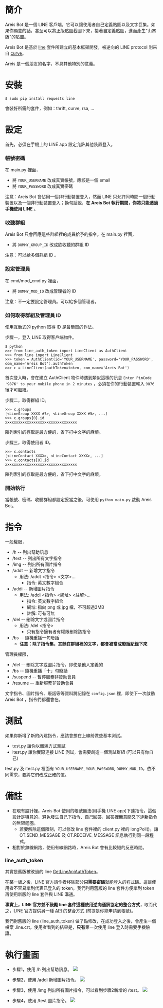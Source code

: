 # 簡介 #
Areis Bot 是一個 LINE 客戶端，它可以讓使用者自己定義貼圖以及文字巨集。如果你願意的話，甚至可以將正版貼圖截圖下來，接著自定義貼圖，進而產生"山寨版"的貼圖。

Areis Bot 是基於 [line](https://pypi.python.org/pypi/line) 套件所建立的基本框架開發，被逆向的 LINE protocol 則來自 [curve](https://pypi.python.org/pypi/curve/)。

Areis 是一個朋友的名字，不具其他特別的意義。



# 安裝 #
```
$ sudo pip install requests line
```
會裝好所需的套件，例如：thrift, curve, rsa, ...



# 設定 #
首先，必須在手機上的 LINE app 設定允許其他裝置登入。

### 帳號密碼 ###
在 main.py 裡面，

* 將 ```YOUR_USERNAME``` 改成真實帳號，應該是一個 email
* 將 ```YOUR_PASSWORD``` 改成真實密碼

注意：Areis Bot 會佔用一個非行動裝置登入，然而 LINE 只允許同時間一個行動裝置以及一個非行動裝置登入；換句話說，**在 Areis Bot 執行期間，你將只能透過手機使用 LINE** 。

### 收聽群組 ###
Areis Bot 只會回應這些群組裡的成員給予的指令。在 main.py 裡面，

* 將 ```DUMMY_GROUP_ID``` 改成欲收聽的群組 ID

注意：可以給多個群組 ID 。

### 設定管理員 ###
在 cmd/mod_cmd.py 裡面，

* 將 ```DUMMY_MOD_ID``` 改成管理者的 ID

注意：不一定要設定管理員。可以給多個管理者。

### 如何取得群組及管理員 ID ###
使用互動式的 python 取得 ID 是最簡單的作法。

步驟一，登入 LINE 取得客戶端物件。
```
$ python
>>> from line_auth_token import LineClient as AuthClient
>>> from line import LineClient
>>> token = AuthClient(id='YOUR_USERNAME', password='YOUR_PASSWORD', com_name='Areis Bot').authToken
>>> c = LineClient(authToken=token, com_name='Areis Bot')
```
首次登入時，會在建立 AuthClient 物件時遇到類似這樣的訊息 ```Enter PinCode '9876' to your mobile phone in 2 minutes``` ，必須在你的行動裝置輸入 ```9876``` 後才可繼續。

步驟二，取得群組 ID。
```
>>> c.groups
[<LineGroup XXXX #7>, <LineGroup XXXX #5>, ...]
>>> c.groups[0].id
xxxxxxxxxxxxxxxxxxxxxxxxxxxxxxxxx
```
陣列索引的存取是最方便的，省下打中文字的麻煩。

步驟三，取得使用者 ID。
```
>>> c.contacts
[<LineContact XXXX>, <LineContact XXXX>, ...]
>>> c.contacts[0].id
xxxxxxxxxxxxxxxxxxxxxxxxxxxxxxxxx
```
陣列索引的存取是最方便的，省下打中文字的麻煩。

### 開始執行 ###

當帳號、密碼、收聽群組都設定妥當之後，可使用 ```python main.py``` 啟動 Areis Bot。

# 指令 #

一般權限，

* /h -- 列出幫助訊息
* /text -- 列出所有文字指令
* /img -- 列出所有圖片指令
* /addt -- 新增文字指令
	* 用法: /addt <指令> <文字>...
		* 指令: 英文數字組合
* /addi -- 新增圖片指令
	* 用法: /addi <指令> <網址> <註解>...
		* 指令: 英文數字組合
		* 網址: 指向 png 或 jpg 檔，不可超過2MB
		* 註解: 可有可無
* /del -- 刪除文字或圖片指令
	* 用法: /del <指令>
		* 只有指令擁有者有權限刪除該指令
* /bs -- 隨機重播一句廢話
	* **注意：除了指令集，其餘在群組裡的文字，都會被當成廢話紀錄下來**

管理員權限，

* /del -- 刪除文字或圖片指令，即使是他人定義的
* /bs -- 隨機重播「十」句廢話
* /suspend -- 暫停服務非贊助會員
* /resume -- 重新服務非贊助會員

文字指令、圖片指令、廢話等等資料將記錄在 ```config.json``` 裡，即使下一次啟動 Areis Bot ，指令們都還會在。


# 測試 #

如果你新增了新的內建指令，應該會想在上線前做些基本測試。

* test.py 讓你以離線方式測試
* itest.py 讓你實際連接 LINE 測試，會需要創造一個測試群組 (可以只有你自己)

test.py 及 itest.py 裡面有 ```YOUR_USERNAME```, ```YOUR_PASSWORD```, ```DUMMY_MOD_ID```，依不同需求，要將它們改成正確的值。



# 備註 #

* 在現有設計裡，Areis Bot 使用的帳號無法(用手機 LINE app)下達指令。這個設計是特意的，避免發生自己下指令、自己回答、回答裡無意間又下達新指令的無限迴圈。
	* 若要解除這個限制，可以修改 line 套件裡的 client.py 裡的 longPoll()。讓OT.SEND_MESSAGE 及 OT.RECEIVE_MESSAGE 訊息執行到同一段程式。
* 相對於無線網路，使用有線網路時，Areis Bot 會有比較短的反應時間。

### line_auth_token ###

其實是舊版被改過的 line [GetLineApiAuthToken](https://github.com/iwdmb/GetLineApiAuthToken)。

在某一版之後，LINE 官方請作者移除部分**只需要密碼**就能登入的程式碼。這讓使用者不容易拿到代表已登入的 token。我們利用舊版的 line 套件方便拿到 token 再使用新版的 line 套件與 LINE 溝通。

**事實上，LINE 官方並不鼓勵 line 套件這種使用逆向通訊協定的整合方式**，取而代之，LINE 官方提供另一種 [API](https://developers.line.me/) 的整合方式 (前提是你能申請到帳號)。

我們對舊版的 line (line_auth_token) 做了點修改，在成功登入之後，會產生一個檔案 .line.crt。使用者看到的結果是，**只有**第一次使用 line 登入時需要手機驗證。

# 執行畫面 #

* 步驟1，使用 /h 列出幫助訊息。
![](./1.png)

* 步驟2，使用 /addi 新增圖片指令。
![](./2.png)

* 步驟3，使用 /img 列出所有圖片指令，可以看到步驟2新增的 /test。
![](./3.png)

* 步驟4，使用 /test 圖片指令。
![](./4.png)
